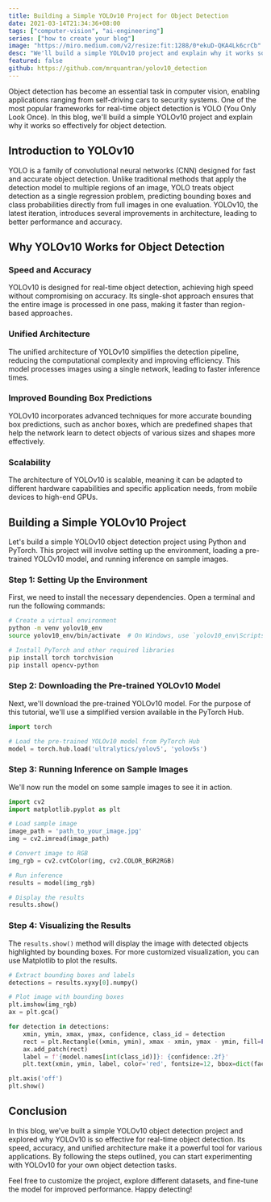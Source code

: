 ```yaml
---
title: Building a Simple YOLOv10 Project for Object Detection
date: 2021-03-14T21:34:36+08:00
tags: ["computer-vision", "ai-engineering"]
series: ["how to create your blog"]
image: "https://miro.medium.com/v2/resize:fit:1288/0*ekuD-QKA4Lk6crCb"
desc: "We'll build a simple YOLOv10 project and explain why it works so effectively for object detection."
featured: false
github: https://github.com/mrquantran/yolov10_detection
---
```


Object detection has become an essential task in computer vision, enabling applications ranging from self-driving cars to security systems. One of the most popular frameworks for real-time object detection is YOLO (You Only Look Once). In this blog, we'll build a simple YOLOv10 project and explain why it works so effectively for object detection.

## Introduction to YOLOv10

YOLO is a family of convolutional neural networks (CNN) designed for fast and accurate object detection. Unlike traditional methods that apply the detection model to multiple regions of an image, YOLO treats object detection as a single regression problem, predicting bounding boxes and class probabilities directly from full images in one evaluation. YOLOv10, the latest iteration, introduces several improvements in architecture, leading to better performance and accuracy.

## Why YOLOv10 Works for Object Detection

### Speed and Accuracy

YOLOv10 is designed for real-time object detection, achieving high speed without compromising on accuracy. Its single-shot approach ensures that the entire image is processed in one pass, making it faster than region-based approaches.

### Unified Architecture

The unified architecture of YOLOv10 simplifies the detection pipeline, reducing the computational complexity and improving efficiency. This model processes images using a single network, leading to faster inference times.

### Improved Bounding Box Predictions

YOLOv10 incorporates advanced techniques for more accurate bounding box predictions, such as anchor boxes, which are predefined shapes that help the network learn to detect objects of various sizes and shapes more effectively.

### Scalability

The architecture of YOLOv10 is scalable, meaning it can be adapted to different hardware capabilities and specific application needs, from mobile devices to high-end GPUs.

## Building a Simple YOLOv10 Project

Let's build a simple YOLOv10 object detection project using Python and PyTorch. This project will involve setting up the environment, loading a pre-trained YOLOv10 model, and running inference on sample images.

### Step 1: Setting Up the Environment

First, we need to install the necessary dependencies. Open a terminal and run the following commands:

```bash
# Create a virtual environment
python -m venv yolov10_env
source yolov10_env/bin/activate  # On Windows, use `yolov10_env\Scripts\activate`

# Install PyTorch and other required libraries
pip install torch torchvision
pip install opencv-python
```

### Step 2: Downloading the Pre-trained YOLOv10 Model

Next, we'll download the pre-trained YOLOv10 model. For the purpose of this tutorial, we'll use a simplified version available in the PyTorch Hub.

```python
import torch

# Load the pre-trained YOLOv10 model from PyTorch Hub
model = torch.hub.load('ultralytics/yolov5', 'yolov5s')
```

### Step 3: Running Inference on Sample Images

We'll now run the model on some sample images to see it in action.

```python
import cv2
import matplotlib.pyplot as plt

# Load sample image
image_path = 'path_to_your_image.jpg'
img = cv2.imread(image_path)

# Convert image to RGB
img_rgb = cv2.cvtColor(img, cv2.COLOR_BGR2RGB)

# Run inference
results = model(img_rgb)

# Display the results
results.show()
```

### Step 4: Visualizing the Results

The `results.show()` method will display the image with detected objects highlighted by bounding boxes. For more customized visualization, you can use Matplotlib to plot the results.

```python
# Extract bounding boxes and labels
detections = results.xyxy[0].numpy()

# Plot image with bounding boxes
plt.imshow(img_rgb)
ax = plt.gca()

for detection in detections:
    xmin, ymin, xmax, ymax, confidence, class_id = detection
    rect = plt.Rectangle((xmin, ymin), xmax - xmin, ymax - ymin, fill=False, edgecolor='red', linewidth=2)
    ax.add_patch(rect)
    label = f'{model.names[int(class_id)]}: {confidence:.2f}'
    plt.text(xmin, ymin, label, color='red', fontsize=12, bbox=dict(facecolor='yellow', alpha=0.5))

plt.axis('off')
plt.show()
```

## Conclusion

In this blog, we've built a simple YOLOv10 object detection project and explored why YOLOv10 is so effective for real-time object detection. Its speed, accuracy, and unified architecture make it a powerful tool for various applications. By following the steps outlined, you can start experimenting with YOLOv10 for your own object detection tasks.

Feel free to customize the project, explore different datasets, and fine-tune the model for improved performance. Happy detecting!
